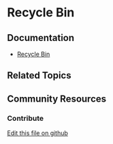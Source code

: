 # Recycle Bin

## Documentation

* [Recycle Bin](https://learn.liferay.com/dxp/7.x/en/content-authoring-and-management/recycle_bin.html)

## Related Topics


## Community Resources


### Contribute

[Edit this file on github](https://github.com/olafk/controlpanel-documentation-docs/blob/master/md/73en/com_liferay_trash_web_portlet_TrashPortlet.md)
